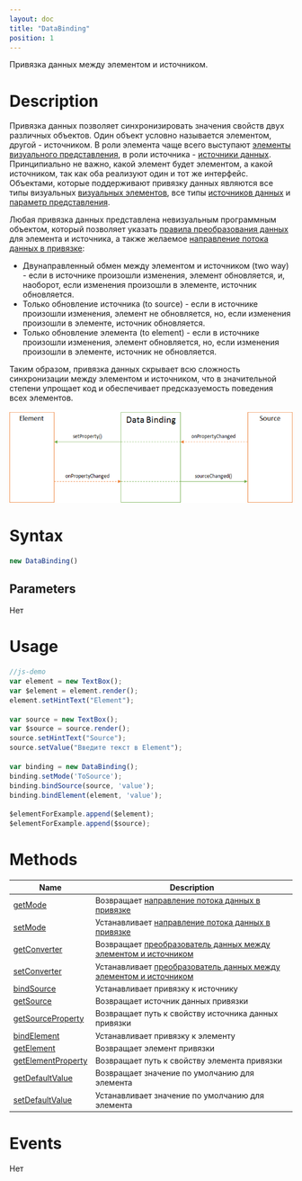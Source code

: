 ```yaml
---
layout: doc
title: "DataBinding"
position: 1
---
```


Привязка данных между элементом и источником.

# Description

Привязка данных позволяет синхронизировать значения свойств двух различных объектов. Один объект
условно называется элементом, другой - источником. В роли элемента чаще всего выступают
[элементы](../Elements/) [визуального представления](../Elements/View/), в роли
источника - [источники данных](../DataSources/). Принципиально не важно, какой элемент будет
элементом, а какой источником, так как оба реализуют один и тот же интерфейс. Объектами, которые
поддерживают привязку данных являются все типы визуальных [визуальных элементов](../Elements/),
все типы [источников данных](../DataSources/) и [параметр представления](../Parameter).

Любая привязка данных представлена невизуальным программным объектом, который позволяет указать
[правила преобразования данных](BindingConverter/) для элемента и источника, а также желаемое
[направление потока данных в привязке](BindingMode/):

* Двунаправленный обмен между элементом и источником (two way) - если в источнике произошли изменения,
элемент обновляется, и, наоборот, если изменения произошли в элементе, источник обновляется.
* Только обновление источника (to source) - если в источнике произошли изменения, элемент не обновляется,
но, если изменения произошли в элементе, источник обновляется.
* Только обновление элемента (to element) - если в источнике произошли изменения, элемент обновляется,
но, если изменения произошли в элементе, источник не обновляется.

Таким образом, привязка данных скрывает всю сложность синхронизации между элементом и источником,
что в значительной степени упрощает код и обеспечивает предсказуемость поведения всех элементов.

![](DataBindingAspects.png)

# Syntax

```js
new DataBinding()
```

## Parameters

Нет

# Usage

```js
//js-demo
var element = new TextBox();
var $element = element.render();
element.setHintText("Element");

var source = new TextBox();
var $source = source.render();
source.setHintText("Source");
source.setValue("Введите текст в Element");

var binding = new DataBinding();
binding.setMode('ToSource');
binding.bindSource(source, 'value');
binding.bindElement(element, 'value');

$elementForExample.append($element);
$elementForExample.append($source);
```

# Methods

|Name|Description|
|----|---------|
|[getMode](DataBinding.getMode/)|Возвращает [направление потока данных в привязке](BindingMode/)|
|[setMode](DataBinding.setMode/)|Устанавливает [направление потока данных в привязке](BindingMode/)|
|[getConverter](DataBinding.getConverter/)|Возвращает [преобразователь данных между элементом и источником](BindingConverter/)|
|[setConverter](DataBinding.setConverter/)|Устанавливает [преобразователь данных между элементом и источником](BindingConverter/)|
|[bindSource](DataBinding.bindSource/)|Устанавливает привязку к источнику|
|[getSource](DataBinding.getSource/)|Возвращает источник данных привязки|
|[getSourceProperty](DataBinding.getSourceProperty/)|Возвращает путь к свойству источника данных привязки|
|[bindElement](DataBinding.bindElement/)|Устанавливает привязку к элементу|
|[getElement](DataBinding.getElement/)|Возвращает элемент привязки|
|[getElementProperty](DataBinding.getElementProperty/)|Возвращает путь к свойству элемента привязки|
|[getDefaultValue](DataBinding.getDefaultValue/)|Возвращает значение по умолчанию для элемента|
|[setDefaultValue](DataBinding.setDefaultValue/)|Устанавливает значение по умолчанию для элемента|

# Events

Нет